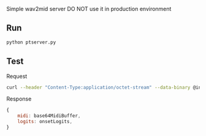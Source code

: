 Simple wav2mid server
DO NOT use it in production environment


## Run

```bash
python ptserver.py
```

## Test

Request
```bash
curl --header "Content-Type:application/octet-stream" --data-binary @input.wav http://127.0.0.1:8088/pt/1.0/wav2mid > output
```

Response
```javascript
{
    midi: base64MidiBuffer,
    logits: onsetLogits,
}
```
